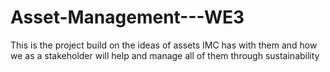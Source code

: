 # Asset-Management---WE3
This is the project build on the ideas of assets IMC has with them and how we as a stakeholder will help and manage all of them through sustainability
